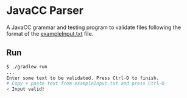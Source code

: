# JavaCC Parser

A JavaCC grammar and testing program to validate files following the format
of the [exampleInput.txt](exampleInput.txt) file.

## Run

```sh
$ ./gradlew run
...
Enter some text to be validated. Press Ctrl-D to finish.
# Copy + paste text from exampleInput.txt and press Ctrl-D
✓ Input valid!
```

